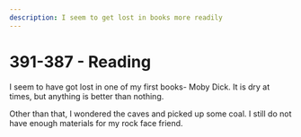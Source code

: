 ```yaml
---
description: I seem to get lost in books more readily
---
```


# 391-387 - Reading

I seem to have got lost in one of my first books- Moby Dick. It is dry at times, but anything is better than nothing.

Other than that, I wondered the caves and picked up some coal. I still do not have enough materials for my rock face friend.

